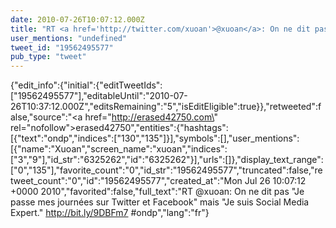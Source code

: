 ```yaml
---
date: 2010-07-26T10:07:12.000Z
title: "RT <a href='http://twitter.com/xuoan'>@xuoan</a>: On ne dit pas Je passe mes journées sur Twitter et Facebook mais Je suis Social Media Expert. http://bit.ly/9DBFm7 #ondp″"
user_mentions: "undefined"
tweet_id: "19562495577"
pub_type: "tweet"
---
```

{"edit_info":{"initial":{"editTweetIds":["19562495577"],"editableUntil":"2010-07-26T10:37:12.000Z","editsRemaining":"5","isEditEligible":true}},"retweeted":false,"source":"<a href=\"http://erased42750.com\" rel=\"nofollow\">erased42750</a>","entities":{"hashtags":[{"text":"ondp","indices":["130","135"]}],"symbols":[],"user_mentions":[{"name":"Xuoan","screen_name":"xuoan","indices":["3","9"],"id_str":"6325262","id":"6325262"}],"urls":[]},"display_text_range":["0","135"],"favorite_count":"0","id_str":"19562495577","truncated":false,"retweet_count":"0","id":"19562495577","created_at":"Mon Jul 26 10:07:12 +0000 2010","favorited":false,"full_text":"RT @xuoan: On ne dit pas \"Je passe mes journées sur Twitter et Facebook\" mais \"Je suis Social Media Expert.\" http://bit.ly/9DBFm7 #ondp","lang":"fr"}
